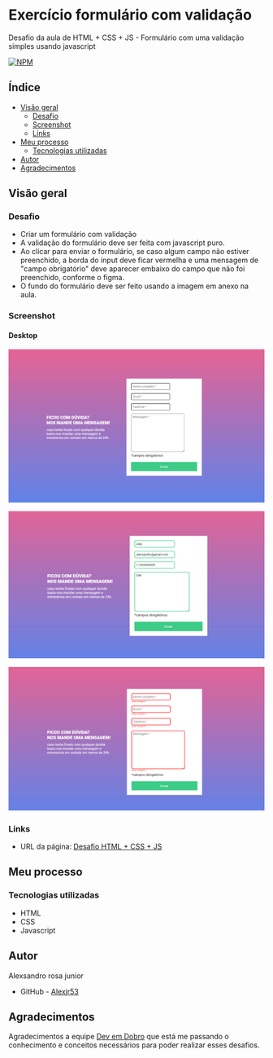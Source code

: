 # Exercício formulário com validação

Desafio da aula de HTML + CSS + JS - Formulário com uma validação simples usando javascript 

[![NPM](https://img.shields.io/bower/l/MI)](https://github.com/Alexjr53/Exercicio-HTML-CSS-JS-intermediario/blob/main/license)

## Índice

- [Visão geral](#visão-geral)
  - [Desafio](#desafio)
  - [Screenshot](#screenshot)
  - [Links](#links)
- [Meu processo](#meu-processo)
  - [Tecnologias utilizadas](#tecnologias-utilizadas)
- [Autor](#autor)
- [Agradecimentos](#agradecimentos)

## Visão geral

### Desafio

- Criar um formulário com validação
- A validação do formulário deve ser feita com javascript puro.
- Ao clicar para enviar o formulário, se caso algum campo não estiver preenchido, a borda do input deve ficar vermelha e uma mensagem de "campo obrigatório" deve aparecer embaixo do campo que não foi preenchido, conforme o figma.
- O fundo do formulário deve ser feito usando a imagem em anexo na aula.

### Screenshot

#### Desktop
![formulário](src/design/screenshot-1.png)

![formulário](src/design/screenshot-2.png)

![formulário](src/design/screenshot-3.png)


### Links

- URL da página: [Desafio HTML + CSS + JS](https://alexjr53.github.io/Exercicio-HTML-CSS-JS-intermediario/) 

## Meu processo

### Tecnologias utilizadas

- HTML
- CSS
- Javascript

## Autor
Alexsandro rosa junior

- GitHub - [Alexjr53](https://github.com/Alexjr53)

## Agradecimentos
Agradecimentos a equipe [Dev em Dobro](https://www.instagram.com/devemdobro/) que está me passando o conhecimento e conceitos necessários para poder realizar esses desafios.
